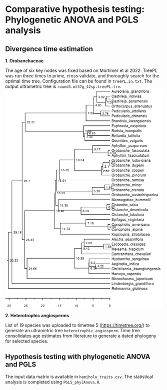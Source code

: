 # Comparative hypothesis testing: Phylogenetic ANOVA and PGLS analysis

## Divergence time estimation

**1. Orobanchaceae**

The age of six key nodes was fixed based on Mortimer et al 2022. TreePL was run three times to prime, cross validate, and thoroughly search for the optimal time tree. Configuration file can be found in `treePL.in.txt`. The output ultrametric tree is `round3.mt37g_42sp.treePL.tre`.
<img src="./Orobanchaceae_timetree.png" width="570" height="700">

**2. Heterotrophic angiosperms**

List of 19 species was uploaded to timetree 5 (https://timetree.org/) to generate an ultrametric tree `heterotrophic_angiosperm`. Time tree consolidates age estimates from literature to generate a dated phylogeny for selected species.

## Hypothesis testing with phylogenetic ANOVA and PGLS

The input data matrix is available in `hemiholo_traits.csv`. The statistical analysis is completed using `PGLS_phylAnova.R`.
